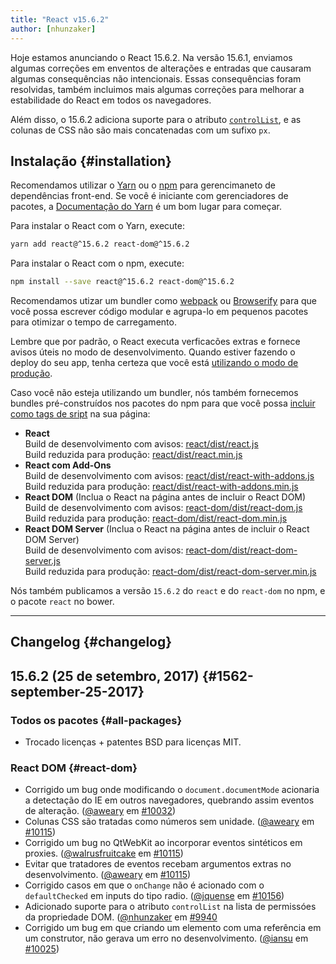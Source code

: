 ```yaml
---
title: "React v15.6.2"
author: [nhunzaker]
---
```


Hoje estamos anunciando o React 15.6.2. Na versão 15.6.1, enviamos algumas correções em enventos de alterações e entradas que causaram algumas consequências não intencionais. Essas consequências foram resolvidas, também incluimos mais algumas correções para melhorar a estabilidade do React em todos os navegadores.

Além disso, o 15.6.2 adiciona suporte para o atributo [`controlList`](https://developers.google.com/web/updates/2017/03/chrome-58-media-updates#controlslist), e as colunas de CSS não são mais concatenadas com um sufixo `px`.

## Instalação {#installation}

Recomendamos utilizar o [Yarn](https://yarnpkg.com/) ou o [npm](https://www.npmjs.com/) para gerencimaneto de dependências front-end. Se você é iniciante com gerenciadores de pacotes, a [Documentação do Yarn](https://yarnpkg.com/en/docs/getting-started) é um bom lugar para começar.

Para instalar o React com o Yarn, execute:

```bash
yarn add react@^15.6.2 react-dom@^15.6.2
```

Para instalar o React com o npm, execute:

```bash
npm install --save react@^15.6.2 react-dom@^15.6.2
```

Recomendamos utizar um bundler como [webpack](https://webpack.js.org/) ou [Browserify](http://browserify.org/) para que você possa escrever código modular e agrupa-lo em pequenos pacotes para otimizar o tempo de carregamento.

Lembre que por padrão, o React executa verficacões extras e fornece avisos úteis no modo de desenvolvimento. Quando estiver fazendo o deploy do seu app, tenha certeza que você está [utilizando o modo de produção](/docs/optimizing-performance.html#use-the-production-build).

Caso você não esteja utilizando um bundler, nós também fornecemos bundles pré-construídos nos pacotes do npm para que você possa [incluir como tags de sript](/docs/installation.html#using-a-cdn) na sua página:

* **React**<br/>
  Build de desenvolvimento com avisos: [react/dist/react.js](https://unpkg.com/react@15.6.2/dist/react.js)<br/>
  Build reduzida para produção: [react/dist/react.min.js](https://unpkg.com/react@15.6.2/dist/react.min.js)<br/>
* **React com Add-Ons**<br/>
  Build de desenvolvimento com avisos: [react/dist/react-with-addons.js](https://unpkg.com/react@15.6.2/dist/react-with-addons.js)<br/>
  Build reduzida para produção: [react/dist/react-with-addons.min.js](https://unpkg.com/react@15.6.2/dist/react-with-addons.min.js)<br/>
* **React DOM** (Inclua o React na página antes de incluir o React DOM)<br/>
  Build de desenvolvimento com avisos: [react-dom/dist/react-dom.js](https://unpkg.com/react-dom@15.6.2/dist/react-dom.js)<br/>
  Build reduzida para produção: [react-dom/dist/react-dom.min.js](https://unpkg.com/react-dom@15.6.2/dist/react-dom.min.js)<br/>
* **React DOM Server** (Inclua o React na página antes de incluir o React DOM Server)<br/>
  Build de desenvolvimento com avisos: [react-dom/dist/react-dom-server.js](https://unpkg.com/react-dom@15.6.2/dist/react-dom-server.js)<br/>
  Build reduzida para produção: [react-dom/dist/react-dom-server.min.js](https://unpkg.com/react-dom@15.6.2/dist/react-dom-server.min.js)<br/>

Nós também publicamos a versão `15.6.2` do `react` e do `react-dom` no npm, e o pacote `react` no bower.

---

## Changelog {#changelog}

## 15.6.2 (25 de setembro, 2017) {#1562-september-25-2017}

### Todos os pacotes {#all-packages}
* Trocado licenças + patentes BSD para licenças MIT.

### React DOM {#react-dom}

* Corrigido um bug onde modificando o `document.documentMode` acionaria a detectação do IE em outros navegadores, quebrando assim eventos de alteração. ([@aweary](https://github.com/aweary) em [#10032](https://github.com/facebook/react/pull/10032))
* Colunas CSS são tratadas como números sem unidade. ([@aweary](https://github.com/aweary) em [#10115](https://github.com/facebook/react/pull/10115))
* Corrigido um bug no QtWebKit ao incorporar eventos sintéticos em proxies.  ([@walrusfruitcake](https://github.com/walrusfruitcake) em [#10115](https://github.com/facebook/react/pull/10011))
* Evitar que tratadores de eventos recebam argumentos extras no desenvolvimento. ([@aweary](https://github.com/aweary) em [#10115](https://github.com/facebook/react/pull/8363))
* Corrigido casos em que o `onChange` não é acionado com o `defaultChecked` em inputs do tipo radio. ([@jquense](https://github.com/jquense) em [#10156](https://github.com/facebook/react/pull/10156))
* Adicionado suporte para o atributo `controlList` na lista de permissóes da propriedade DOM. ([@nhunzaker](https://github.com/nhunzaker) em [#9940](https://github.com/facebook/react/pull/9940)
* Corrigido um bug em que criando um elemento com uma referência em um construtor, não gerava um erro no desenvolvimento. ([@iansu](https://github.com/iansu) em [#10025](https://github.com/facebook/react/pull/10025))